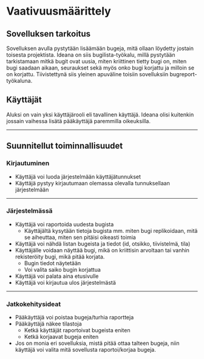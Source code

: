 # Vaativuusmäärittely

## Sovelluksen tarkoitus
Sovelluksen avulla pystytään lisäämään bugeja, mitä ollaan löydetty jostain toisesta projektista. Ideana on siis bugilista-työkalu, millä pystytään tarkistamaan mitkä bugit ovat uusia, miten kriittinen tietty bugi on, miten bugi saadaan aikaan, seuraukset sekä myös onko bugi korjattu ja milloin se on korjattu. Tiivistettynä siis yleinen apuväline toisiin sovelluksiin bugreport-työkaluna.

## Käyttäjät
Aluksi on vain yksi käyttäjärooli eli tavallinen käyttäjä. Ideana olisi kuitenkin jossain vaihessa lisätä pääkäyttäjä paremmilla oikeuksilla.

<hr>

## Suunnitellut toiminnallisuudet
### Kirjautuminen
* Käyttäjä voi luoda järjestelmään käyttäjätunnukset
* Käyttäjä pystyy kirjautumaan olemassa olevalla tunnuksellaan järjestelmään

<hr>

### Järjestelmässä
* Käyttäjä voi raportoida uudesta bugista
  * Käyttäjältä kysytään tietoja bugista mm. miten bugi replikoidaan, mitä se aiheuttaa, miten sen pitäisi oikeasti toimia
* Käyttäjä voi nähdä listan bugeista ja tiedot (id, otsikko, tiivistelmä, tila)
* Käyttäjälle voidaan näyttää bugi, mikä on kriittisin arvoltaan tai vanhin rekisteröity bugi, mikä pitää korjata.
  * Bugin tiedot näytetään
  * Voi valita saiko bugin korjattua
* Käyttäjä voi palata aina etusivulle
* Käyttäjä voi kirjautua ulos järjestelmästä

<hr>

### Jatkokehitysideat
* Pääkäyttäjä voi poistaa bugeja/turhia raportteja
* Pääkäyttäjä näkee tilastoja
  * Ketkä käyttäjät raportoivat bugeista eniten
  * Ketkä korjaavat bugeja eniten
* Jos on monia eri sovelluksia, mistä pitää ottaa talteen bugeja, niin käyttäjä voi valita mitä sovellusta raportoi/korjaa bugeja.
